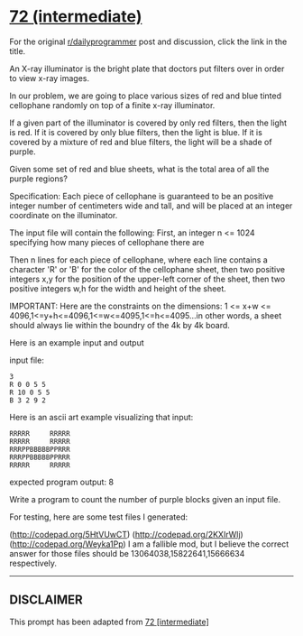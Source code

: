 # [72 (intermediate)](https://www.reddit.com/r/dailyprogrammer/comments/w1ewk/742012_challenge_72_intermediate/)

For the original [r/dailyprogrammer](https://www.reddit.com/r/dailyprogrammer/) post and discussion, click the link in the title.

An X-ray illuminator is the bright plate that doctors put filters over in order to view x-ray images.

In our problem, we are going to place various sizes of red and blue tinted cellophane randomly on top of a finite x-ray illuminator.

If a given part of the illuminator is covered by only red filters, then the light is red.  If it is covered by only blue filters, then the light is blue.
If it is covered by a mixture of red and blue filters, the light will be a shade of purple.

Given some set of red and blue sheets, what is the total area of all the purple regions?

Specification: 
Each piece of cellophane is guaranteed to be an positive integer number of centimeters wide and tall, and will be placed at an integer coordinate
on the illuminator.  

The input file will contain the following:
First, an integer n <= 1024 specifying how many pieces of cellophane there are

Then n lines for each piece of cellophane, where each line contains a character 'R' or 'B' for the color of the cellophane sheet, then two positive integers x,y for the position of the upper-left corner of the sheet, then two positive integers w,h for the width and height of the sheet.  

IMPORTANT: Here are the constraints on the dimensions:  1 <= x+w <= 4096,1<=y+h<=4096,1<=w<=4095,1<=h<=4095...in other words, a sheet should always lie within the boundry of the 4k by 4k board.

Here is an example input and output

input file:


```
3
R 0 0 5 5
R 10 0 5 5
B 3 2 9 2
```
Here is an ascii art example visualizing that input: 


```
RRRRR     RRRRR
RRRRR     RRRRR
RRRPPBBBBBPPRRR
RRRPPBBBBBPPRRR
RRRRR     RRRRR
```
expected program output:
    8

Write a program to count the number of purple blocks given an input file.

For testing, here are some test files I generated: 

(http://codepad.org/5HtVUwCT)
(http://codepad.org/2KXIrWlj)
(http://codepad.org/Weyka1Pp)
I am a fallible mod, but I believe the correct answer for those files should be 13064038,15822641,15666634 respectively.


----
## **DISCLAIMER**
This prompt has been adapted from [72 [intermediate]](https://www.reddit.com/r/dailyprogrammer/comments/w1ewk/742012_challenge_72_intermediate/
)

